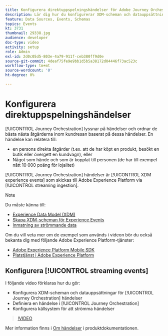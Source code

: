 ```yaml
---
title: Konfigurera direktuppspelningshändelser för Adobe Journey Orchestration
description: Lär dig hur du konfigurerar XDM-scheman och datauppsättningar för Journey Orchestration-händelser, definierar en händelse i Journey Orchestration och konfigurerar källsystem för att direktuppspela händelser.
feature: Data Sources, Events, Schemas
topics: Events
kt: 3731
thumbnail: 29338.jpg
audience: developer
doc-type: video
activity: setup
role: Admin
exl-id: 2d0c05d5-803e-4a79-911f-ceb380ff9d0e
source-git-commit: 4deaf75fe9e9bb1d5b5a38172d04446f73ac523c
workflow-type: tm+mt
source-wordcount: '0'
ht-degree: 0%

---
```


# Konfigurera direktuppspelningshändelser

[!UICONTROL Journey Orchestration] lyssnar på händelser och ordnar de bästa nästa åtgärderna inom kundresan baserat på dessa händelser. En händelse kan relatera till:

* en persons direkta åtgärder (t.ex. att de har köpt en produkt, besökt en butik eller övergett en kundvagn), eller
* Något som hände och som är kopplat till personen (de har till exempel nått 10 000 poäng för lojalitet)

[!UICONTROL Journey Orchestration] händelser är [!UICONTROL XDM experience events] som skickas till Adobe Experience Platform via [!UICONTROL streaming ingestion].

>[!NOTE]
>
>Du måste känna till:
>
>* [Experience Data Model (XDM)](https://experienceleague.adobe.com/docs/platform-learn/tutorials/schemas/schemas-and-experience-data-model.html?lang=sv)
>* [Skapa XDM-scheman för Experience Events](https://experienceleague.adobe.com/docs/platform-learn/tutorials/schemas/create-schemas.html?lang=sv)
>* [Inmatning av strömmande data](https://experienceleague.adobe.com/docs/platform-learn/tutorials/data-ingestion/understanding-streaming-ingestion.html?lang=en)
>
>Om du vill veta mer om de exempel som används i videon bör du också bekanta dig med följande Adobe Experience Platform-tjänster:
>
>* [Adobe Experience Platform Mobile SDK](https://experienceleague.adobe.com/docs/platform-learn/data-collection/mobile-sdk/overview.html?lang=sv)
>* [Platstjänst i Adobe Experience Platform](https://experienceleague.adobe.com/docs/places/using/home.html?lang=sv)


## Konfigurera [!UICONTROL streaming events]

I följande video förklaras hur du gör:

* Konfigurera XDM-scheman och datauppsättningar för [!UICONTROL Journey Orchestration] händelser
* Definiera en händelse i [!UICONTROL Journey Orchestration]
* Konfigurera källsystem för att strömma händelser

>[!VIDEO](https://video.tv.adobe.com/v/29338?quality=12)

Mer information finns i [Om händelser](https://experienceleague.adobe.com/docs/journeys/using/events-journeys/about-events/about-events.html?lang=en) i produktdokumentationen.
